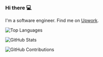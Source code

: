 ### Hi there 💻
I'm a software engineer.
Find me on [Upwork](https://www.upwork.com/freelancers/~013bf0c56a31df32ca).

![Top Languages](https://github-readme-stats.vercel.app/api/top-langs/?username=sumanbhattarai&layout=compact&theme=dark&langs_count=15)

![GitHub Stats](https://github-readme-stats.vercel.app/api?username=sumanbhattarai&show_icons=true&theme=radical)

![GitHub Contributions](https://github-readme-streak-stats.herokuapp.com/?user=sumanbhattarai&theme=radical)






<!--
**sumanbhattarai/sumanbhattarai** is a ✨ _special_ ✨ repository because its `README.md` (this file) appears on your GitHub profile.

Here are some ideas to get you started:

- 🔭 I’m currently working on ...
- 🌱 I’m currently learning ...
- 👯 I’m looking to collaborate on ...
- 🤔 I’m looking for help with ...
- 💬 Ask me about ...
- 📫 How to reach me: ...
- 😄 Pronouns: ...
- ⚡ Fun fact: ...
-->
